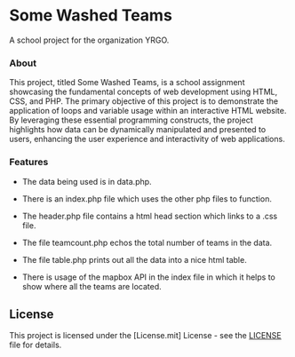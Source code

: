 # Some Washed Teams

A school project for the organization YRGO.

### About
This project, titled Some Washed Teams, is a school assignment showcasing the fundamental concepts of web development using HTML, CSS, and PHP. The primary objective of this project is to demonstrate the     application of loops and variable usage within an interactive HTML website. By leveraging these essential programming constructs, the project highlights how data can be dynamically manipulated and       presented to users, enhancing the user experience and interactivity of web applications.

### Features
  
- The data being used is in data.php.
  
- There is an index.php file which uses the other php files to function.

- The header.php file contains a html head section which links to a .css file.

- The file teamcount.php echos the total number of teams in the data.

- The file table.php prints out all the data into a nice html table.

- There is usage of the mapbox API in the index file in which it helps to show where all the teams are located.

## License

This project is licensed under the [License.mit] License - see the [LICENSE](LICENSE) file for details.
